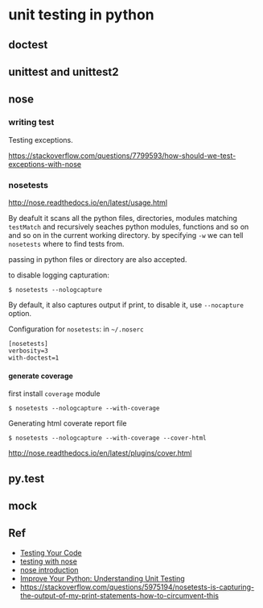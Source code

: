 # unit testing in python


## doctest

## unittest and unittest2


## nose


### writing test

Testing exceptions.

https://stackoverflow.com/questions/7799593/how-should-we-test-exceptions-with-nose


### nosetests

http://nose.readthedocs.io/en/latest/usage.html

By deafult it scans all the python files, directories, modules matching `testMatch`
and recursively seaches python modules, functions and so on and so on in the current
working directory. by specifying `-w` we can tell `nosetests` where to find tests from.

passing in python files or directory are also accepted.

to disable logging capturation:

```
$ nosetests --nologcapture
```

By default, it also captures output if print,
to disable it, use `--nocapture` option.

Configuration for `nosetests`: in `~/.noserc`

```
[nosetests]
verbosity=3
with-doctest=1
```

#### generate coverage

first install `coverage` module

```
$ nosetests --nologcapture --with-coverage
```

Generating html coverate report file

```
$ nosetests --nologcapture --with-coverage --cover-html
```
http://nose.readthedocs.io/en/latest/plugins/cover.html

## py.test

## mock


## Ref

* [Testing Your Code](http://docs.python-guide.org/en/latest/writing/tests/)
* [testing with nose](http://nose.readthedocs.io/en/latest/testing.html)
* [nose introduction](http://pythontesting.net/framework/nose/nose-introduction/#no_boilerplate)
* [Improve Your Python: Understanding Unit Testing](https://jeffknupp.com/blog/2013/12/09/improve-your-python-understanding-unit-testing/)
* https://stackoverflow.com/questions/5975194/nosetests-is-capturing-the-output-of-my-print-statements-how-to-circumvent-this
